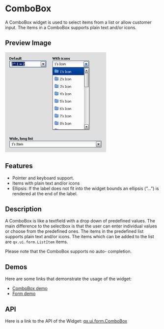 ComboBox
========

A ComboBox widget is used to select items from a list or allow customer input. The items in a ComboBox supports plain text and/or icons.

Preview Image
-------------

![ComboBox](combobox.png)

Features
--------

-   Pointer and keyboard support.
-   Items with plain text and/or icons
-   Ellipsis: If the label does not fit into the widget bounds an ellipsis (”...”) is rendered at the end of the label.

Description
-----------

A ComboBox is like a textfield with a drop down of predefined values. The main difference to the selectbox is that the user can enter individual values or choose from the predefined ones. The items in the predefined list supports plain text and/or icons. The items which can be added to the list are `qx.ui.form.ListItem` items.

Please note that the ComboBox supports no auto- completion.

Demos
-----

Here are some links that demonstrate the usage of the widget:

-   [ComboBox demo](../../apps/demobrowser/#widget~ComboBox.html)
-   [Form demo](../../apps/demobrowser/#showcase~Form.html)

API
---

Here is a link to the API of the Widget:
[qx.ui.form.ComboBox](../../apps/apiviewer/#qx.ui.form.ComboBox)
